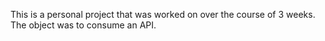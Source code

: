 This is a personal project that was worked on over the course of 3 weeks. The object was to consume an API.